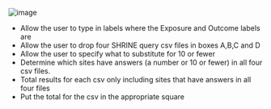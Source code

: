 ![image](https://github.com/mim18/ENACT-Formatters/assets/7503326/6e2f2283-ad69-4884-a317-886754538cf1)
- Allow the user to type in labels where the Exposure and Outcome labels are
- Allow the user to drop four SHRINE query csv files in boxes A,B,C and D
- Allow the user to specify what to substitute for 10 or fewer
- Determine which sites have answers (a number or 10 or fewer) in all four csv files. 
- Total results for each csv only including sites that have answers in all four files
- Put the total for the csv in the appropriate square
